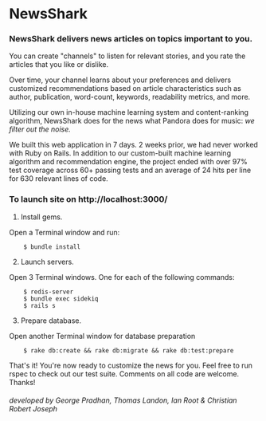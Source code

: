 # NewsShark #
### NewsShark delivers news articles on topics important to you. 
<p>You can create "channels" to listen for relevant stories, and you rate the articles that you like or dislike.</p>
<p>Over time, your channel learns about your preferences and delivers customized recommendations based on article characteristics such as author, publication, word-count, keywords, readability metrics, and more.</p>
<p>Utilizing our own in-house machine learning system and content-ranking algorithm, NewsShark does for the news what Pandora does for music: <em>we filter out the noise.</em></p>

<p>We built this web application in 7 days. 2 weeks prior, we had never worked with Ruby on Rails. In addition to our custom-built machine learning algorithm and recommendation engine, the project ended with over 97% test coverage across 60+ passing tests and an average of 24 hits per line for 630 relevant lines of code.</p>

### To launch site on http://localhost:3000/


  1. Install gems.

  Open a Terminal window and run: 
```
    $ bundle install
```

  2. Launch servers.

  Open 3 Terminal windows. One for each of the following commands: 
```
    $ redis-server
    $ bundle exec sidekiq
    $ rails s
```
  3. Prepare database.

  Open another Terminal window for database preparation
```
    $ rake db:create && rake db:migrate && rake db:test:prepare
```

<p>That's it! You're now ready to customize the news for you. Feel free to run rspec to check out our test suite. Comments on all code are welcome.  Thanks!</p>


###### developed by George Pradhan, Thomas Landon, Ian Root & Christian Robert Joseph
